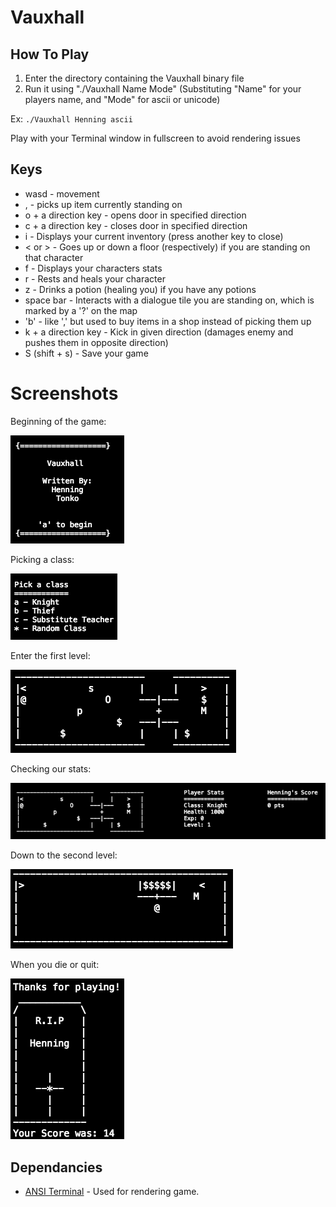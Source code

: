 # Vauxhall

## How To Play
1) Enter the directory containing the Vauxhall binary file
2) Run it using "./Vauxhall Name Mode" (Substituting "Name" for your players name, and "Mode" for ascii or unicode)

Ex: ```./Vauxhall Henning ascii```

Play with your Terminal window in fullscreen to avoid rendering issues

## Keys
* wasd - movement
* , - picks up item currently standing on
* o + a direction key - opens door in specified direction
* c + a direction key - closes door in specified direction
* i - Displays your current inventory (press another key to close)
* < or > - Goes up or down a floor (respectively) if you are standing on that character
* f - Displays your characters stats
* r - Rests and heals your character
* z - Drinks a potion (healing you) if you have any potions
* space bar - Interacts with a dialogue tile you are standing on, which is marked by a '?' on the map
* 'b' - like ',' but used to buy items in a shop instead of picking them up
* k + a direction key - Kick in given direction (damages enemy and pushes them in opposite direction)
* S (shift + s) - Save your game

# Screenshots

Beginning of the game:

![](screenshots/mainMenu.png)

Picking a class:

![](screenshots/pickingClass.png)

Enter the first level:

![](screenshots/firstLevel.png)

Checking our stats:

![](screenshots/checkingStats.png)

Down to the second level:

![](screenshots/secondLevel.png)

When you die or quit:

![](screenshots/deathScreen.png)

## Dependancies
* [ANSI Terminal](https://hackage.haskell.org/package/ansi-terminal) - Used for rendering game.